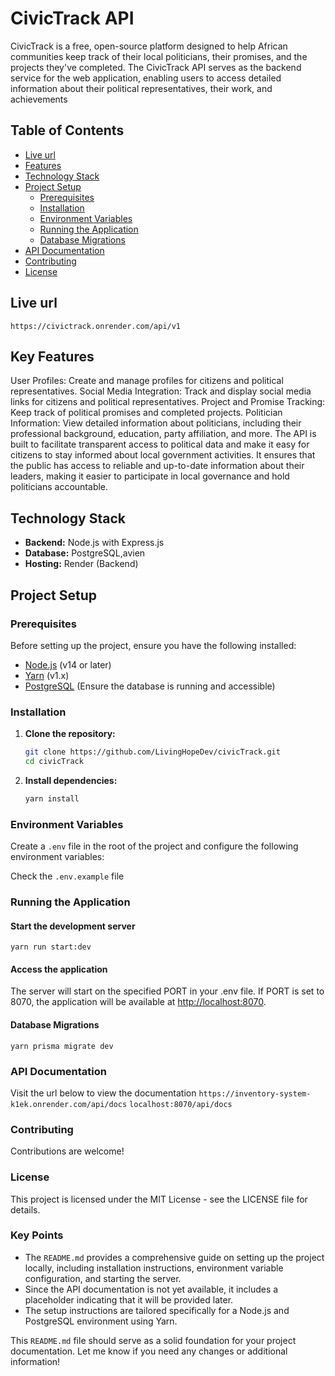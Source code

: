 # CivicTrack API

CivicTrack is a free, open-source platform designed to help African communities keep track of their local politicians, their promises, and the projects they've completed. The CivicTrack API serves as the backend service for the web application, enabling users to access detailed information about their political representatives, their work, and achievements

## Table of Contents

- [Live url](#url)
- [Features](#features)
- [Technology Stack](#technology-stack)
- [Project Setup](#project-setup)
  - [Prerequisites](#prerequisites)
  - [Installation](#installation)
  - [Environment Variables](#environment-variables)
  - [Running the Application](#running-the-application)
  - [Database Migrations](#database-migrations)
- [API Documentation](#api-documentation)
- [Contributing](#contributing)
- [License](#license)

## Live url

`https://civictrack.onrender.com/api/v1`

## Key Features

User Profiles: Create and manage profiles for citizens and political representatives.
Social Media Integration: Track and display social media links for citizens and political representatives.
Project and Promise Tracking: Keep track of political promises and completed projects.
Politician Information: View detailed information about politicians, including their professional background, education, party affiliation, and more.
The API is built to facilitate transparent access to political data and make it easy for citizens to stay informed about local government activities. It ensures that the public has access to reliable and up-to-date information about their leaders, making it easier to participate in local governance and hold politicians accountable.

## Technology Stack

- **Backend:** Node.js with Express.js
- **Database:** PostgreSQL,avien
- **Hosting:** Render (Backend)

## Project Setup

### Prerequisites

Before setting up the project, ensure you have the following installed:

- [Node.js](https://nodejs.org/) (v14 or later)
- [Yarn](https://yarnpkg.com/) (v1.x)
- [PostgreSQL](https://www.postgresql.org/) (Ensure the database is running and accessible)

### Installation

1. **Clone the repository:**

   ```bash
   git clone https://github.com/LivingHopeDev/civicTrack.git
   cd civicTrack
   ```

2. **Install dependencies:**

   ```bash
   yarn install
   ```

### Environment Variables

Create a `.env` file in the root of the project and configure the following environment variables:

Check the `.env.example` file

### Running the Application

#### Start the development server

```
yarn run start:dev

```

#### Access the application

The server will start on the specified PORT in your .env file. If PORT is set to 8070, the application will be available at <http://localhost:8070>.

#### Database Migrations

```
yarn prisma migrate dev
```

### API Documentation

Visit the url below to view the documentation
`https://inventory-system-k1ek.onrender.com/api/docs`
`localhost:8070/api/docs`

### Contributing

Contributions are welcome!

### License

This project is licensed under the MIT License - see the LICENSE file for details.

### Key Points

- The `README.md` provides a comprehensive guide on setting up the project locally, including installation instructions, environment variable configuration, and starting the server.
- Since the API documentation is not yet available, it includes a placeholder indicating that it will be provided later.
- The setup instructions are tailored specifically for a Node.js and PostgreSQL environment using Yarn.

This `README.md` file should serve as a solid foundation for your project documentation. Let me know if you need any changes or additional information!
